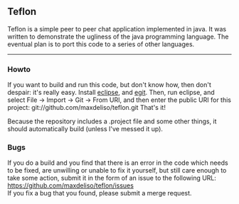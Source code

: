 ## Teflon ##

Teflon is a simple peer to peer chat application implemented in java.
It was written to demonstrate the ugliness of the java programming language.
The eventual plan is to port this code to a series of other languages.

* * *

### Howto ###

If you want to build and run this code, but don't know how, then don't despair: it's really easy. 
Install [eclipse](http://eclipse.org/), and [egit](http://eclipse.org/egit/).
Then, run eclipse, and select File -> Import -> Git -> From URI, and then enter the public URI for this project: git://github.com/maxdeliso/teflon.git
That's it! 

Because the repository includes a .project file and some other things, it should automatically build (unless I've messed it up).

### Bugs ###

If you do a build and you find that there is an error in the code which needs to be fixed, are unwilling or unable to fix it yourself, but still care enough to take some action, submit it in the form of an issue to the following URL: https://github.com/maxdeliso/teflon/issues  
If you fix a bug that you found, please submit a merge request.